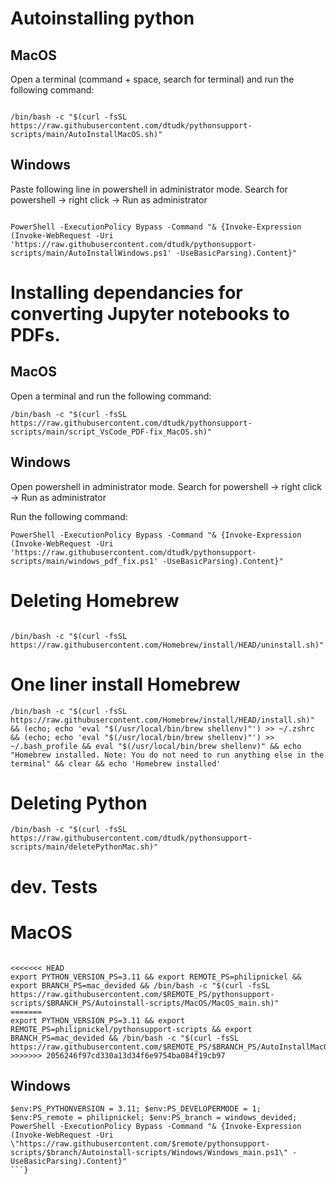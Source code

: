 # Autoinstalling python 
## MacOS
Open a terminal (command + space, search for terminal) and run the following command:

```{bash}

/bin/bash -c "$(curl -fsSL https://raw.githubusercontent.com/dtudk/pythonsupport-scripts/main/AutoInstallMacOS.sh)"
```
## Windows 

Paste following line in powershell in administrator mode. Search for powershell -> right click -> Run as administrator 


```{powershell}

PowerShell -ExecutionPolicy Bypass -Command "& {Invoke-Expression (Invoke-WebRequest -Uri 'https://raw.githubusercontent.com/dtudk/pythonsupport-scripts/main/AutoInstallWindows.ps1' -UseBasicParsing).Content}"
```

# Installing dependancies for converting Jupyter notebooks to PDFs.
## MacOS
Open a terminal and run the following command:

```{bash}
/bin/bash -c "$(curl -fsSL https://raw.githubusercontent.com/dtudk/pythonsupport-scripts/main/script_VsCode_PDF-fix_MacOS.sh)"
```
## Windows

Open powershell in administrator mode. Search for powershell -> right click -> Run as administrator 

Run the following command: 

```{powershell}
PowerShell -ExecutionPolicy Bypass -Command "& {Invoke-Expression (Invoke-WebRequest -Uri 'https://raw.githubusercontent.com/dtudk/pythonsupport-scripts/main/windows_pdf_fix.ps1' -UseBasicParsing).Content}"
```



# Deleting Homebrew 
```{bash}

/bin/bash -c "$(curl -fsSL https://raw.githubusercontent.com/Homebrew/install/HEAD/uninstall.sh)"
```
# One liner install Homebrew

```{bash}
/bin/bash -c "$(curl -fsSL https://raw.githubusercontent.com/Homebrew/install/HEAD/install.sh)"  && (echo; echo 'eval "$(/usr/local/bin/brew shellenv)"') >> ~/.zshrc && (echo; echo 'eval "$(/usr/local/bin/brew shellenv)"') >> ~/.bash_profile && eval "$(/usr/local/bin/brew shellenv)" && echo "Homebrew installed. Note: You do not need to run anything else in the terminal" && clear && echo 'Homebrew installed' 
```

# Deleting Python 


```{bash}
/bin/bash -c "$(curl -fsSL https://raw.githubusercontent.com/dtudk/pythonsupport-scripts/main/deletePythonMac.sh)"
```

# dev. Tests 

# MacOS 

```{bash}

<<<<<<< HEAD
export PYTHON_VERSION_PS=3.11 && export REMOTE_PS=philipnickel && export BRANCH_PS=mac_devided && /bin/bash -c "$(curl -fsSL https://raw.githubusercontent.com/$REMOTE_PS/pythonsupport-scripts/$BRANCH_PS/Autoinstall-scripts/MacOS/MacOS_main.sh)"
=======
export PYTHON_VERSION_PS=3.11 && export REMOTE_PS=philipnickel/pythonsupport-scripts && export BRANCH_PS=mac_devided && /bin/bash -c "$(curl -fsSL https://raw.githubusercontent.com/$REMOTE_PS/$BRANCH_PS/AutoInstallMacOS.sh)"
>>>>>>> 2056246f97cd330a13d34f6e9754ba084f19cb97
```

## Windows
```{powershell}
$env:PS_PYTHONVERSION = 3.11; $env:PS_DEVELOPERMODE = 1; $env:PS_remote = philipnickel; $env:PS_branch = windows_devided; PowerShell -ExecutionPolicy Bypass -Command "& {Invoke-Expression (Invoke-WebRequest -Uri \"https://raw.githubusercontent.com/$remote/pythonsupport-scripts/$branch/Autoinstall-scripts/Windows/Windows_main.ps1\" -UseBasicParsing).Content}"
```}
